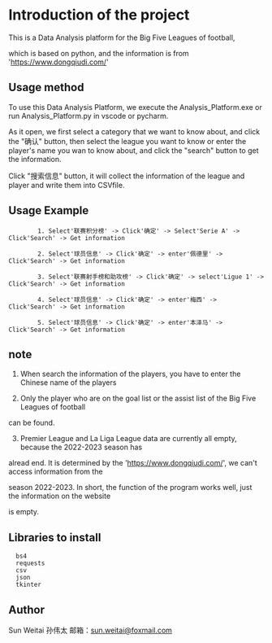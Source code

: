 # Introduction of the project

This is a Data Analysis platform for the Big Five Leagues of football,

which is based on python, and the information is from 'https://www.dongqiudi.com/'

## Usage method

To use this Data Analysis Platform, we execute the Analysis_Platform.exe or run Analysis_Platform.py in vscode or pycharm. 

As it open, we first select a category that we want to know about, and click the "确认" button, then select the league you want to know or enter the player's name you wan to know about, and click the "search" button to get the information.

Click "搜索信息" button, it will collect the information of the league and player and write them into CSVfile.

## Usage Example
            
            1. Select'联赛积分榜' -> Click'确定' -> Select'Serie A' -> Click'Search' -> Get information
            
            2. Select'球员信息' -> Click'确定' -> enter'佩德里' -> Click'Search' -> Get information
            
            3. Select'联赛射手榜和助攻榜' -> Click'确定' -> select'Ligue 1' -> Click'Search' -> Get information
            
            4. Select'球员信息' -> Click'确定' -> enter'梅西' -> Click'Search' -> Get information
            
            5. Select'球员信息' -> Click'确定' -> enter'本泽马' -> Click'Search' -> Get information

## note

1. When search the information of the players, you have to enter the Chinese name of the players

2. Only the player who are on the goal list or the assist list of the Big Five Leagues of football

can be found.

3. Premier League and La Liga League data are currently all empty, because the 2022-2023 season has 

alread end. It is determined by the 'https://www.dongqiudi.com/', we can't access information from the 

season 2022-2023. In short, the function of the program works well, just the information on the website 

is empty.

## Libraries to install

      bs4
      requests
      csv
      json
      tkinter

## Author

Sun Weitai 孙伟太
邮箱：sun.weitai@foxmail.com

